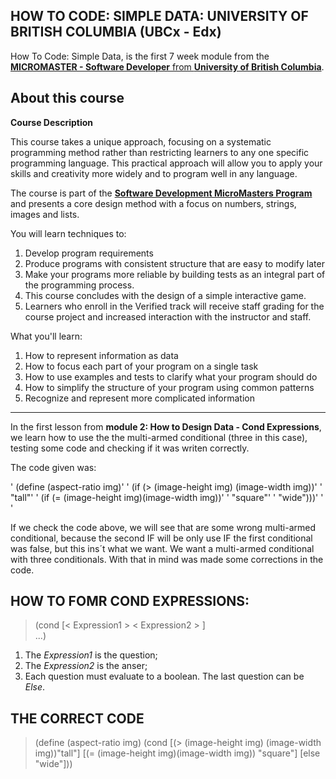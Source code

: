 ## HOW TO CODE: SIMPLE DATA: UNIVERSITY OF BRITISH COLUMBIA (UBCx - Edx)

How To Code: Simple Data, is the first 7 week module from the  [**MICROMASTER - Software Developer** from **University of British Columbia**](https://www.edx.org/course/how-code-simple-data-ubcx-htc1x).

## About this course 

**Course Description**

This course takes a unique approach, focusing on a systematic programming method rather than restricting learners to any one specific programming language. This practical approach will allow you to apply your skills and creativity more widely and to program well in any language.

The course is part of the [**Software Development MicroMasters Program**](https://www.edx.org/micromasters/software-development) and presents a core design method with a focus on numbers, strings, images and lists.

You will learn techniques to:

1. Develop program requirements
2. Produce programs with consistent structure that are easy to modify later
3. Make your programs more reliable by building tests as an integral part of the programming process.
4. This course concludes with the design of a simple interactive game.
5. Learners who enroll in the Verified track will receive staff grading for the course project and increased interaction with the instructor and staff.

What you'll learn:
1. How to represent information as data
2. How to focus each part of your program on a single task
3. How to use examples and tests to clarify what your program should do
4. How to simplify the structure of your program using common patterns
5. Recognize and represent more complicated information

<hr>

In the first lesson from **module 2: How to Design Data - Cond Expressions**, we learn how to use the the multi-armed conditional (three in this case), testing some code and checking if it was writen correctly. 

The code given was:

'  (define (aspect-ratio img)'
'      (if (> (image-height img) (image-width img))'
'          "tall"'
'          (if (= (image-height img)(image-width img))'
'              "square"'
'              "wide")))'
'             '

If we check the code above, we will see that are some wrong multi-armed conditional, because the second IF will be only use IF the first conditional was false, but this ins´t what we want. We want a multi-armed conditional with three conditionals. With that in mind was made some corrections in the code.

## HOW TO FOMR COND EXPRESSIONS:

> (cond [< Expression1 > < Expression2 > ] <br>
>     ...)

1. The *Expression1* is the question;
2. The *Expression2* is the anser;
3. Each question must evaluate to a boolean. The last question can be *Else*.

## THE CORRECT CODE 

> (define (aspect-ratio img)
>   (cond [(> (image-height img) (image-width img))"tall"]
>         [(= (image-height img)(image-width img)) "square"]
>         [else "wide"]))
